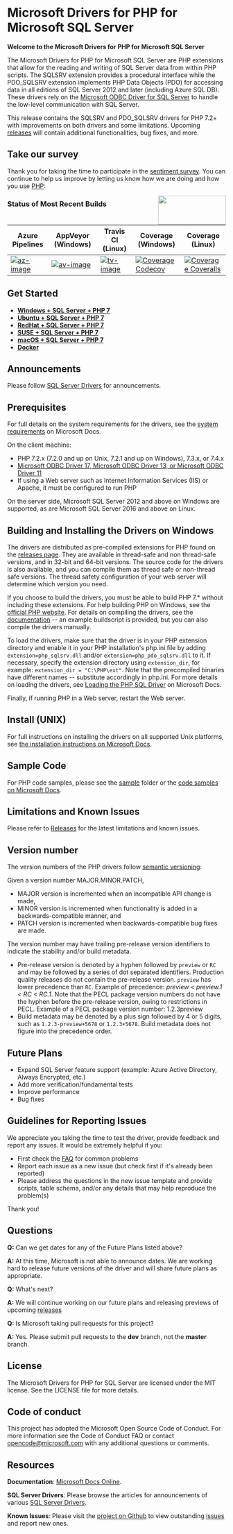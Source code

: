 # Microsoft Drivers for PHP for Microsoft SQL Server

**Welcome to the Microsoft Drivers for PHP for Microsoft SQL Server**

The Microsoft Drivers for PHP for Microsoft SQL Server are PHP extensions that allow for the reading and writing of SQL Server data from within PHP scripts. The SQLSRV extension provides a procedural interface while the PDO_SQLSRV extension implements PHP Data Objects (PDO) for accessing data in all editions of SQL Server 2012 and later (including Azure SQL DB). These drivers rely on the [Microsoft ODBC Driver for SQL Server][odbcdoc] to handle the low-level communication with SQL Server.

This release contains the SQLSRV and PDO_SQLSRV drivers for PHP 7.2+ with improvements on both drivers and some limitations. Upcoming [releases][releases] will contain additional functionalities, bug fixes, and more.

## Take our survey

Thank you for taking the time to participate in the [sentiment survey](https://github.com/microsoft/msphpsql/wiki/Survey-Results). You can continue to help us improve by letting us know how we are doing and how you use [PHP][phpweb]:

<a href="https://aka.ms/mssqlphpsurvey"><img style="float: right;"  height="67" width="156" src="https://sqlchoice.blob.core.windows.net/sqlchoice/static/images/survey.png"></a>

### Status of Most Recent Builds
Azure Pipelines       | AppVeyor (Windows)       | Travis CI (Linux)        | Coverage (Windows)                    | Coverage (Linux)                          |
|---------------------|--------------------------|--------------------------|---------------------------------------|-------------------------------------------|
| [![az-image][]][az-site] | [![av-image][]][av-site] | [![tv-image][]][tv-site] | [![Coverage Codecov][]][codecov-site] | [![Coverage Coveralls][]][coveralls-site] |

[av-image]: https://ci.appveyor.com/api/projects/status/vo4rfei6lxlamrnc?svg=true
[av-site]: https://ci.appveyor.com/project/msphpsql/msphpsql/branch/dev
[tv-image]:  https://travis-ci.org/microsoft/msphpsql.svg?branch=dev
[tv-site]: https://travis-ci.org/microsoft/msphpsql/
[az-site]: https://dev.azure.com/sqlclientdrivers-ci/msphpsql/_build/latest?definitionId=6&branchName=dev
[az-image]: https://dev.azure.com/sqlclientdrivers-ci/msphpsql/_apis/build/status/Microsoft.msphpsql?branchName=dev
[Coverage Coveralls]: https://coveralls.io/repos/github/microsoft/msphpsql/badge.svg?branch=dev
[coveralls-site]: https://coveralls.io/github/microsoft/msphpsql?branch=dev
[Coverage Codecov]: https://codecov.io/gh/microsoft/msphpsql/branch/dev/graph/badge.svg
[codecov-site]: https://codecov.io/gh/microsoft/msphpsql

## Get Started

* [**Windows + SQL Server + PHP 7**](https://www.microsoft.com/sql-server/developer-get-started/php/windows)
* [**Ubuntu + SQL Server + PHP 7**](https://www.microsoft.com/sql-server/developer-get-started/php/ubuntu)
* [**RedHat + SQL Server + PHP 7**](https://www.microsoft.com/sql-server/developer-get-started/php/rhel)
* [**SUSE + SQL Server + PHP 7**](https://www.microsoft.com/sql-server/developer-get-started/php/sles)
* [**macOS + SQL Server + PHP 7**](https://www.microsoft.com/sql-server/developer-get-started/php/mac/)
* [**Docker**](https://hub.docker.com/r/lbosqmsft/mssql-php-msphpsql/)


## Announcements

 Please follow [SQL Server Drivers][sqldrivers] for announcements.

## Prerequisites

For full details on the system requirements for the drivers, see the [system requirements](https://docs.microsoft.com/sql/connect/php/system-requirements-for-the-php-sql-driver) on Microsoft Docs.

On the client machine:
- PHP 7.2.x (7.2.0 and up on Unix, 7.2.1 and up on Windows), 7.3.x, or 7.4.x
- [Microsoft ODBC Driver 17, Microsoft ODBC Driver 13, or Microsoft ODBC Driver 11][odbcdoc]
- If using a Web server such as Internet Information Services (IIS) or Apache, it must be configured to run PHP

On the server side, Microsoft SQL Server 2012 and above on Windows are supported, as are Microsoft SQL Server 2016 and above on Linux.

## Building and Installing the Drivers on Windows

The drivers are distributed as pre-compiled extensions for PHP found on the [releases page][releases]. They are available in thread-safe and non thread-safe versions, and in 32-bit and 64-bit versions. The source code for the drivers is also available, and you can compile them as thread safe or non-thread safe versions. The thread safety configuration of your web server will determine which version you need. 
 
If you choose to build the drivers, you must be able to build PHP 7.* without including these extensions. For help building PHP on Windows, see the [official PHP website][phpbuild]. For details on compiling the drivers, see the [documentation](https://github.com/Microsoft/msphpsql/tree/dev/buildscripts#windows) -- an example buildscript is provided, but you can also compile the drivers manually.

To load the drivers, make sure that the driver is in your PHP extension directory and enable it in your PHP installation's php.ini file by adding `extension=php_sqlsrv.dll` and/or `extension=php_pdo_sqlsrv.dll` to it.  If necessary, specify the extension directory using `extension_dir`, for example: `extension_dir = "C:\PHP\ext"`. Note that the precompiled binaries have different names -- substitute accordingly in php.ini. For more details on loading the drivers, see [Loading the PHP SQL Driver](https://docs.microsoft.com/sql/connect/php/loading-the-php-sql-driver) on Microsoft Docs.

Finally, if running PHP in a Web server, restart the Web server.

## Install (UNIX)

For full instructions on installing the drivers on all supported Unix platforms, see [the installation instructions on Microsoft Docs][unixinstructions].

## Sample Code
For PHP code samples, please see the [sample](https://github.com/Microsoft/msphpsql/tree/master/sample) folder or the [code samples on Microsoft Docs](https://docs.microsoft.com/sql/connect/php/code-samples-for-php-sql-driver).

## Limitations and Known Issues
Please refer to [Releases][releases] for the latest limitations and known issues.

## Version number
The version numbers of the PHP drivers follow [semantic versioning](https://semver.org/):

Given a version number MAJOR.MINOR.PATCH, 

 - MAJOR version is incremented when an incompatible API change is made, 
 - MINOR version is incremented when functionality is added in a backwards-compatible manner, and
 - PATCH version is incremented when backwards-compatible bug fixes are made.
 
The version number may have trailing pre-release version identifiers to indicate the stability and/or build metadata.

- Pre-release version is denoted by a hyphen followed by `preview` or `RC` and may be followed by a series of dot separated identifiers. Production quality releases do not contain the pre-release version. `preview` has lower precedence than `RC`. Example of precedence: *preview < preview.1 < RC < RC.1*. Note that the PECL package version numbers do not have the hyphen before the pre-release version, owing to restrictions in PECL. Example of a PECL package version number: 1.2.3preview
- Build metadata may be denoted by a plus sign followed by 4 or 5 digits, such as  `1.2.3-preview+5678` or `1.2.3+5678`. Build metadata does not figure into the precedence order.

## Future Plans
- Expand SQL Server feature support (example: Azure Active Directory, Always Encrypted, etc.)
- Add more verification/fundamental tests
- Improve performance
- Bug fixes

## Guidelines for Reporting Issues
We appreciate you taking the time to test the driver, provide feedback and report any issues.  It would be extremely helpful if you:

- First check the [FAQ](https://github.com/Microsoft/msphpsql/wiki/FAQ) for common problems
- Report each issue as a new issue (but check first if it's already been reported)
- Please address the questions in the new issue template and provide scripts, table schema, and/or any details that may help reproduce the problem(s)

Thank you!

## Questions
**Q:** Can we get dates for any of the Future Plans listed above?

**A:** At this time, Microsoft is not able to announce dates. We are working hard to release future versions of the driver and will share future plans as appropriate. 

**Q:** What's next?

**A:** We will continue working on our future plans and releasing previews of upcoming [releases][releases]

**Q:** Is Microsoft taking pull requests for this project?

**A:** Yes. Please submit pull requests to the **dev** branch, not the **master** branch.

## License

The Microsoft Drivers for PHP for SQL Server are licensed under the MIT license. See the LICENSE file for more details.

## Code of conduct

This project has adopted the Microsoft Open Source Code of Conduct. For more information see the Code of Conduct FAQ or contact opencode@microsoft.com with any additional questions or comments.

## Resources

**Documentation**: [Microsoft Docs Online][phpdoc].

**SQL Server Drivers**: Please browse the articles for announcements of various [SQL Server Drivers][sqldrivers].

**Known Issues**: Please visit the [project on Github][project] to view outstanding [issues][issues] and report new ones.

[sqldrivers]: https://techcommunity.microsoft.com/t5/SQL-Server/bg-p/SQLServer/label-name/SQLServerDrivers

[project]: https://github.com/Microsoft/msphpsql

[issues]: https://github.com/Microsoft/msphpsql/issues

[releases]: https://github.com/microsoft/msphpsql/releases

[phpweb]: https://php.net

[phpbuild]: https://wiki.php.net/internals/windows/stepbystepbuild_sdk_2

[phpdoc]: https://docs.microsoft.com/sql/connect/php/microsoft-php-driver-for-sql-server?view=sql-server-2017

[odbcdoc]: https://docs.microsoft.com/sql/connect/odbc/microsoft-odbc-driver-for-sql-server?view=sql-server-2017

[unixinstructions]: https://docs.microsoft.com/sql/connect/php/installation-tutorial-linux-mac
